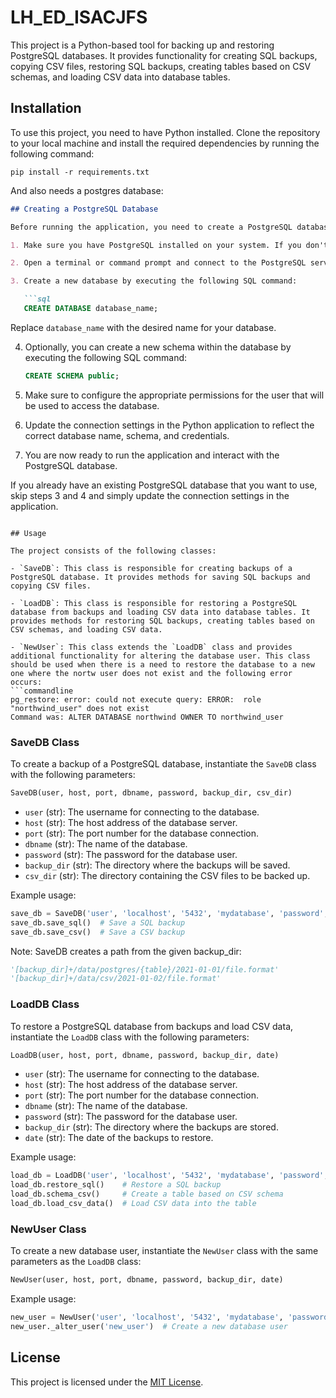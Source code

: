 # LH_ED_ISACJFS

This project is a Python-based tool for backing up and restoring PostgreSQL databases. It provides functionality for creating SQL backups, copying CSV files, restoring SQL backups, creating tables based on CSV schemas, and loading CSV data into database tables.

## Installation

To use this project, you need to have Python installed. Clone the repository to your local machine and install the required dependencies by running the following command:
```commandline
pip install -r requirements.txt
```
And also needs a postgres database:
```markdown
## Creating a PostgreSQL Database

Before running the application, you need to create a PostgreSQL database. Follow the instructions below to create the database:

1. Make sure you have PostgreSQL installed on your system. If you don't have it, you can download and install it from [https://www.postgresql.org](https://www.postgresql.org).

2. Open a terminal or command prompt and connect to the PostgreSQL server using your user credentials.

3. Create a new database by executing the following SQL command:

   ```sql
   CREATE DATABASE database_name;
   ```

   Replace `database_name` with the desired name for your database.

4. Optionally, you can create a new schema within the database by executing the following SQL command:

   ```sql
   CREATE SCHEMA public;
   ```

5. Make sure to configure the appropriate permissions for the user that will be used to access the database.

6. Update the connection settings in the Python application to reflect the correct database name, schema, and credentials.

7. You are now ready to run the application and interact with the PostgreSQL database.

If you already have an existing PostgreSQL database that you want to use, skip steps 3 and 4 and simply update the connection settings in the application.


```

## Usage

The project consists of the following classes:

- `SaveDB`: This class is responsible for creating backups of a PostgreSQL database. It provides methods for saving SQL backups and copying CSV files.

- `LoadDB`: This class is responsible for restoring a PostgreSQL database from backups and loading CSV data into database tables. It provides methods for restoring SQL backups, creating tables based on CSV schemas, and loading CSV data.

- `NewUser`: This class extends the `LoadDB` class and provides additional functionality for altering the database user. This class should be used when there is a need to restore the database to a new one where the nortw user does not exist and the following error occurs:
```commandline
pg_restore: error: could not execute query: ERROR:  role "northwind_user" does not exist
Command was: ALTER DATABASE northwind OWNER TO northwind_user
```

### SaveDB Class

To create a backup of a PostgreSQL database, instantiate the `SaveDB` class with the following parameters:

```python
SaveDB(user, host, port, dbname, password, backup_dir, csv_dir)
```

- `user` (str): The username for connecting to the database.
- `host` (str): The host address of the database server.
- `port` (str): The port number for the database connection.
- `dbname` (str): The name of the database.
- `password` (str): The password for the database user.
- `backup_dir` (str): The directory where the backups will be saved.
- `csv_dir` (str): The directory containing the CSV files to be backed up.

Example usage:

```python
save_db = SaveDB('user', 'localhost', '5432', 'mydatabase', 'password', '/path/to/backup', '/path/to/csv')
save_db.save_sql()  # Save a SQL backup
save_db.save_csv()  # Save a CSV backup
```
Note: SaveDB creates a path from the given backup_dir:

```python
'[backup_dir]+/data/postgres/{table}/2021-01-01/file.format'
'[backup_dir]+/data/csv/2021-01-02/file.format'
```

### LoadDB Class

To restore a PostgreSQL database from backups and load CSV data, instantiate the `LoadDB` class with the following parameters:

```python
LoadDB(user, host, port, dbname, password, backup_dir, date)
```

- `user` (str): The username for connecting to the database.
- `host` (str): The host address of the database server.
- `port` (str): The port number for the database connection.
- `dbname` (str): The name of the database.
- `password` (str): The password for the database user.
- `backup_dir` (str): The directory where the backups are stored.
- `date` (str): The date of the backups to restore.

Example usage:

```python
load_db = LoadDB('user', 'localhost', '5432', 'mydatabase', 'password', '/path/to/backup', '2022-01-01')
load_db.restore_sql()    # Restore a SQL backup
load_db.schema_csv()     # Create a table based on CSV schema
load_db.load_csv_data()  # Load CSV data into the table
```


### NewUser Class

To create a new database user, instantiate the `NewUser` class with the same parameters as the `LoadDB` class:

```python
NewUser(user, host, port, dbname, password, backup_dir, date)
```

Example usage:

```python
new_user = NewUser('user', 'localhost', '5432', 'mydatabase', 'password', '/path/to/backup', '2022-01-01')
new_user._alter_user('new_user')  # Create a new database user
```

## License

This project is licensed under the [MIT License](LICENSE).